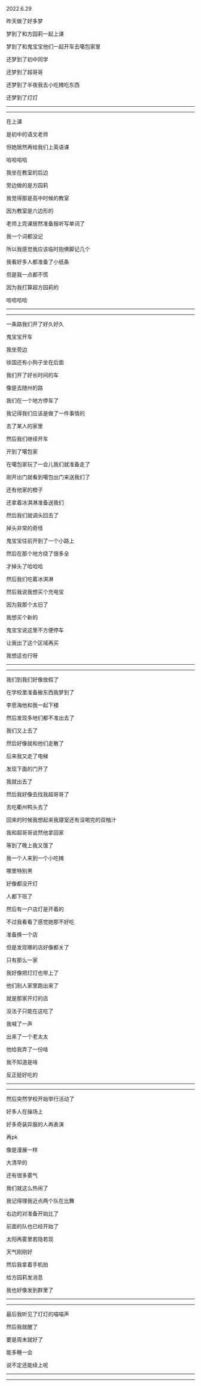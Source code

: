 2022.6.29

昨天做了好多梦

梦到了和方园莉一起上课

梦到了和鬼宝宝他们一起开车去噶包家里

还梦到了初中同学

还梦到了超哥哥

还梦到了半夜我去小吃摊吃东西

还梦到了灯灯

----------

-----------------

在上课

是初中的语文老师

但她居然再给我们上英语课

哈哈哈哈

我坐在教室的后边

旁边做的是方园莉

我觉得那是高中时候的教室

因为教室是六边形的

老师上完课居然准备报听写单词了

我一个词都没记

所以我感觉我应该临时抱佛脚记几个

我看好多人都准备了小纸条

但是我一点都不慌

因为我打算超方园莉的

哈哈哈哈

-----------

-------------------

一条路我们开了好久好久

鬼宝宝开车

我坐旁边

徐国还有小狗子坐在后面

我们开了好长时间的车

像是去随州的路

我们在一个地方停车了

我记得我们应该是做了一件事情的

去了某人的家里

然后我们继续开车

开到了噶包家

在噶包家玩了一会儿我们就准备走了

刚开出门就看到噶包出门来送我们了

还有他家的橙子

还拿着冰淇淋准备送我们

然后我们就调头回去了

掉头非常的奇怪

鬼宝宝往前开到了一个小路上

然后在那个地方绕了很多全

才掉头了哈哈哈

然后我们吃着冰淇淋

然后我说我想买个充电宝

因为我那个太旧了

我想买个新的

鬼宝宝说这里不方便停车

让我出了这个区域再买

我想这也行呀

----------------

-------------------

我们到我们好像放假了

在学校里准备搬东西我梦到了

李思海他和我一起下楼

然后发现多地们都不准出去了

我们又上去了

然后好像就和他们走散了

后来我又走了电梯

发现下面的门开了

我就出去了

然后我好像去找我超哥哥了

去吃衢州鸭头去了

回来的时候我想起来我寝室还有没喝完的双柚汁

我和超哥哥说然他拿回家

等到了晚上我又饿了

我一个人来到一个小吃摊

哪里特别黑

好像都没开灯

人都下班了

然后有一户店灯是开着的

不过我看看了感觉她那不好吃

准备换一个店

但是发现哪的店好像都关了

只有那么一家

我好像把灯灯也带上了

他们别人家里跑出来了

就是那家开灯的店

没法子只能在这吃了

我喊了一声

出来了一个老太太

他给我弄了一份啥

我不知道是啥

反正挺好吃的

---------

--------------------

然后突然学校开始举行活动了

好多人在操场上

好多奇装异服的人再表演

再pk

像是漫展一样

大清早的

还有很多雾气

我们就这么热闹了

我记得理我近点两个队在比舞

右边的对准备开始比了

前面的队也已经开始了

太阳再雾里若隐若现

天气刚刚好

然后我拿着手机拍

给方园莉发消息

我也好像发到群里了

--------

-----------------

最后我听见了灯灯的喵喵声

然后我就醒了

要是周末就好了

能多睡一会

说不定还能续上呢

--------

------------

